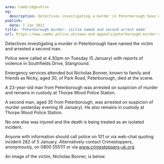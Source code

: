 ```yaml
area: Cambridgeshire
og:
  description: Detectives investigating a murder in Peterborough have named the victim and arrested a second man.
publish:
  date: 7 Jan 2021
title: 'Peterborough murder: victim named and second arrest made'
url: https://www.cambs.police.uk/news-and-appeals/peterborough-murder-victim-named-and-second-arrest-made
```

Detectives investigating a murder in Peterborough have named the victim and arrested a second man.

Police were called at 4.30pm on Tuesday (5 January) with reports of violence in Southfields Drive, Stanground.

Emergency services attended but Nicholas Bonner, known to family and friends as Nicky, aged 30, of Park Road, Peterborough, died at the scene.

A 23-year-old man from Peterborough was arrested on suspicion of murder and remains in custody at Thorpe Wood Police Station.

A second man, aged 35 from Peterborough, was arrested on suspicion of murder yesterday evening (6 January). He also remains in custody at Thorpe Wood Police Station.

No one else was injured and the death is being treated as an isolated incident.

Anyone with information should call police on 101 or via web-chat quoting incident 282 of 5 January. Alternatively contact Crimestoppers, anonymously, on 0800 555111 or via www.crimestoppers-uk.org.

An image of the victim, Nicholas Bonner, is below.
